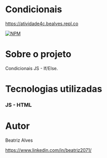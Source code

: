 # Condicionais

https://atividade4c.bealves.repl.co

[![NPM](https://img.shields.io/npm/l/react)](https://github.com/bea3853/Condicionais/blob/master/LICENSE)

  

#  Sobre o projeto


Condicionais JS - If/Else.  

  
#  Tecnologias utilizadas

### JS - HTML

#  Autor
 

Beatriz Alves
 

https://www.linkedin.com/in/beatriz2071/


